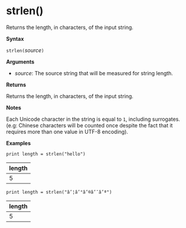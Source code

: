 # strlen()

Returns the length, in characters, of the input string.

**Syntax**

`strlen(`*source*`)`

**Arguments**

* *source*: The source string that will be measured for string length.

**Returns**

Returns the length, in characters, of the input string.

**Notes**

Each Unicode character in the string is equal to `1`, including surrogates.
(e.g: Chinese characters will be counted once despite the fact that it requires more than one value in UTF-8 encoding).


**Examples**

```
print length = strlen("hello")
```

|length|
|---|
|5|

```
print length = strlen("â’¦â’°â’®â’¯â’ª")
```

|length|
|---|
|5|
